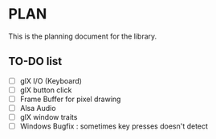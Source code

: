 # PLAN

This is the planning document for the library.

## TO-DO list 

- [ ] glX I/O (Keyboard)
- [ ] glX button click
- [ ] Frame Buffer for pixel drawing
- [ ] Alsa Audio
- [ ] glX window traits
- [ ] Windows Bugfix : sometimes key presses doesn't detect
